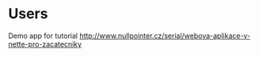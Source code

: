 Users
=====

Demo app for tutorial http://www.nullpointer.cz/serial/webova-aplikace-v-nette-pro-zacatecniky 
